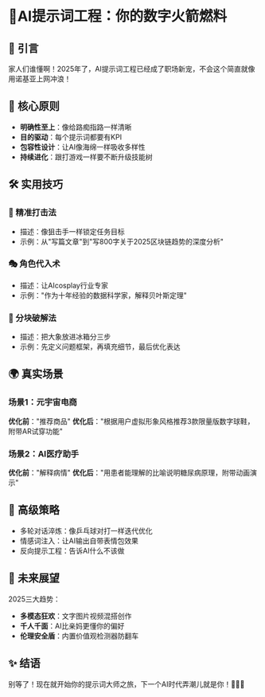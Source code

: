 # 🚀AI提示词工程：你的数字火箭燃料

## 🌟 引言
家人们谁懂啊！2025年了，AI提示词工程已经成了职场新宠，不会这个简直就像用诺基亚上网冲浪！

## 🧠 核心原则
- **明确性至上**：像给路痴指路一样清晰
- **目的驱动**：每个提示词都要有KPI
- **包容性设计**：让AI像海绵一样吸收多样性
- **持续进化**：跟打游戏一样要不断升级技能树

## 🛠️ 实用技巧
### 🎯 精准打击法
- 描述：像狙击手一样锁定任务目标
- 示例：从"写篇文章"到"写800字关于2025区块链趋势的深度分析"

### 🎭 角色代入术
- 描述：让AIcosplay行业专家
- 示例："作为十年经验的数据科学家，解释贝叶斯定理"

### 🧩 分块破解法
- 描述：把大象放进冰箱分三步
- 示例：先定义问题框架，再填充细节，最后优化表达

## 🌍 真实场景
### 场景1：元宇宙电商
**优化前**："推荐商品"
**优化后**："根据用户虚拟形象风格推荐3款限量版数字球鞋，附带AR试穿功能"

### 场景2：AI医疗助手
**优化前**："解释病情"
**优化后**："用患者能理解的比喻说明糖尿病原理，附带动画演示"

## 🚄 高级策略
- 多轮对话淬炼：像乒乓球对打一样迭代优化
- 情感词注入：让AI输出自带表情包效果
- 反向提示工程：告诉AI什么不该做

## 🔮 未来展望
2025三大趋势：
- **多模态狂欢**：文字图片视频混搭创作
- **千人千面**：AI比亲妈更懂你的偏好
- **伦理安全盾**：内置价值观检测器防翻车

## ✨ 结语
别等了！现在就开始你的提示词大师之旅，下一个AI时代弄潮儿就是你！💪🔥🎉